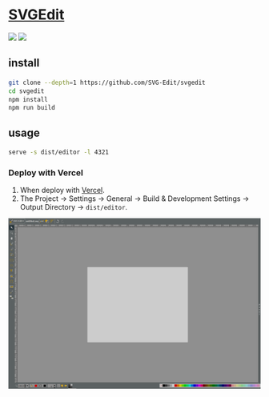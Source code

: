 # [SVGEdit](https://github.com/SVG-Edit/svgedit)

![](https://img.shields.io/github/license/SVG-Edit/svgedit) ![](https://img.shields.io/github/last-commit/scillidan/svgedit/master?label=last%20commit%20(fork))

## install

```sh
git clone --depth=1 https://github.com/SVG-Edit/svgedit
cd svgedit
npm install
npm run build
```

## usage

```sh
serve -s dist/editor -l 4321
```

### Deploy with Vercel

1. When deploy with [Vercel](https://vercel.com).
2. The Project → Settings → General → Build & Development Settings → Output Directory → `dist/editor`.

![svgedit](/_image/optWeb/svgedit.png)
